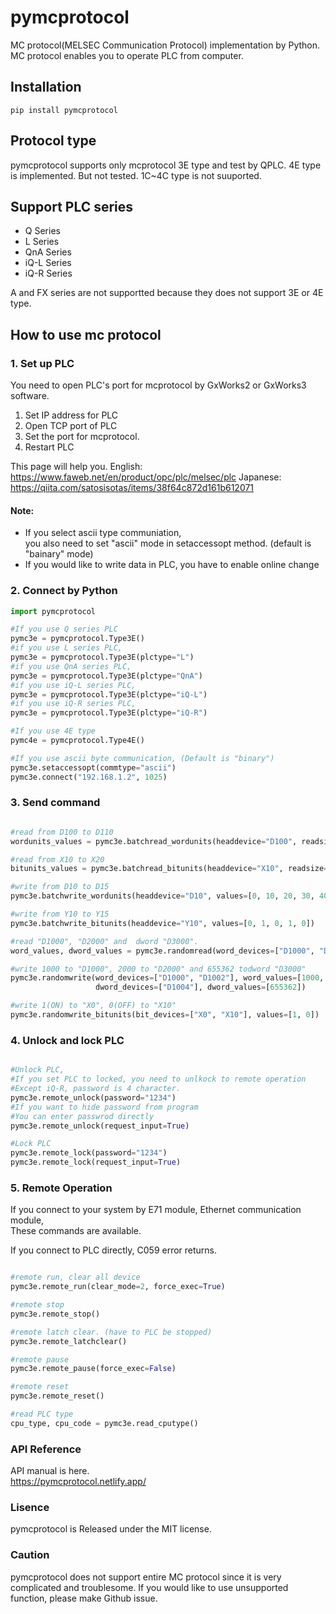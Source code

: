 # pymcprotocol
MC protocol(MELSEC Communication Protocol) implementation by Python.
MC protocol enables you to operate PLC from computer.

## Installation 
```console 
pip install pymcprotocol
```

## Protocol type
pymcprotocol supports only mcprotocol 3E type and test by QPLC.
4E type is implemented. But not tested.
1C~4C type is not suuported.

## Support PLC series
- Q Series
- L Series
- QnA Series
- iQ-L Series
- iQ-R Series

A and FX series are not supportted because they does not support 3E or 4E type.

## How to use mc protocol 
### 1. Set up PLC
You need to open PLC's port for mcprotocol by GxWorks2 or GxWorks3 software.
1. Set IP address for PLC
2. Open TCP port of PLC
3. Set the port for mcprotocol.
4. Restart PLC

This page will help you.
English: https://www.faweb.net/en/product/opc/plc/melsec/plc
Japanese: https://qiita.com/satosisotas/items/38f64c872d161b612071

#### Note: 
- If you select ascii type communiation,  
you also need to set "ascii" mode in setaccessopt method. (default is "bainary" mode)
- If you would like to write data in PLC, you have to enable online change

### 2. Connect by Python
```python
import pymcprotocol

#If you use Q series PLC
pymc3e = pymcprotocol.Type3E()
#if you use L series PLC,
pymc3e = pymcprotocol.Type3E(plctype="L")
#if you use QnA series PLC,
pymc3e = pymcprotocol.Type3E(plctype="QnA")
#if you use iQ-L series PLC,
pymc3e = pymcprotocol.Type3E(plctype="iQ-L")
#if you use iQ-R series PLC,
pymc3e = pymcprotocol.Type3E(plctype="iQ-R")

#If you use 4E type
pymc4e = pymcprotocol.Type4E()

#If you use ascii byte communication, (Default is "binary")
pymc3e.setaccessopt(commtype="ascii")
pymc3e.connect("192.168.1.2", 1025)

```

### 3. Send command
```python

#read from D100 to D110
wordunits_values = pymc3e.batchread_wordunits(headdevice="D100", readsize=10)

#read from X10 to X20
bitunits_values = pymc3e.batchread_bitunits(headdevice="X10", readsize=10)

#write from D10 to D15
pymc3e.batchwrite_wordunits(headdevice="D10", values=[0, 10, 20, 30, 40])

#write from Y10 to Y15
pymc3e.batchwrite_bitunits(headdevice="Y10", values=[0, 1, 0, 1, 0])

#read "D1000", "D2000" and  dword "D3000".
word_values, dword_values = pymc3e.randomread(word_devices=["D1000", "D2000"], dword_devices=["D3000"])

#write 1000 to "D1000", 2000 to "D2000" and 655362 todword "D3000"
pymc3e.randomwrite(word_devices=["D1000", "D1002"], word_values=[1000, 2000], 
                   dword_devices=["D1004"], dword_values=[655362])

#write 1(ON) to "X0", 0(OFF) to "X10"
pymc3e.randomwrite_bitunits(bit_devices=["X0", "X10"], values=[1, 0])

```

### 4.  Unlock and lock PLC
```python

#Unlock PLC,
#If you set PLC to locked, you need to unlkock to remote operation
#Except iQ-R, password is 4 character.
pymc3e.remote_unlock(password="1234")
#If you want to hide password from program
#You can enter passwrod directly
pymc3e.remote_unlock(request_input=True)

#Lock PLC
pymc3e.remote_lock(password="1234")
pymc3e.remote_lock(request_input=True)
```

### 5. Remote Operation
If you connect to your system by E71 module, Ethernet communication module,  
These commands are available.  

If you connect to PLC directly, C059 error returns.

```python

#remote run, clear all device
pymc3e.remote_run(clear_mode=2, force_exec=True)

#remote stop
pymc3e.remote_stop()

#remote latch clear. (have to PLC be stopped)
pymc3e.remote_latchclear()

#remote pause
pymc3e.remote_pause(force_exec=False)

#remote reset
pymc3e.remote_reset()

#read PLC type
cpu_type, cpu_code = pymc3e.read_cputype()

```

### API Reference
API manual is here.  
https://pymcprotocol.netlify.app/

### Lisence 
pymcprotocol is Released under the MIT license.

### Caution
pymcprotocol does not support entire MC protocol since it is very complicated and troublesome.
If you would like to use unsupported function, please make Github issue.
